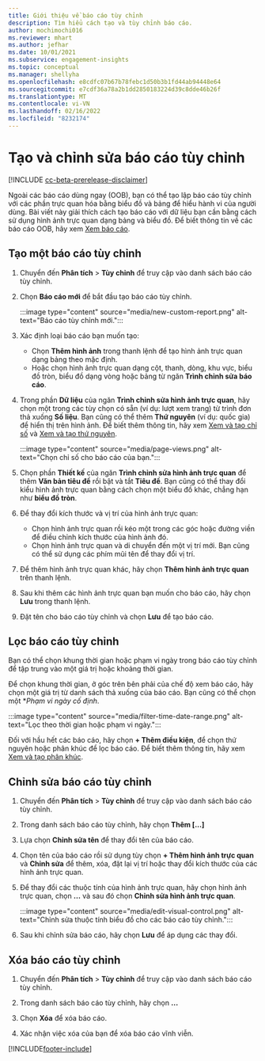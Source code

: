 ```yaml
---
title: Giới thiệu về báo cáo tùy chỉnh
description: Tìm hiểu cách tạo và tùy chỉnh báo cáo.
author: mochimochi016
ms.reviewer: mhart
ms.author: jefhar
ms.date: 10/01/2021
ms.subservice: engagement-insights
ms.topic: conceptual
ms.manager: shellyha
ms.openlocfilehash: e8cdfc07b67b78febc1d50b3b1fd44ab94448e64
ms.sourcegitcommit: e7cdf36a78a2b1dd2850183224d39c8dde46b26f
ms.translationtype: MT
ms.contentlocale: vi-VN
ms.lasthandoff: 02/16/2022
ms.locfileid: "8232174"
---
```

# <a name="create-and-edit-custom-reports"></a>Tạo và chỉnh sửa báo cáo tùy chỉnh

[!INCLUDE [cc-beta-prerelease-disclaimer](includes/cc-beta-prerelease-disclaimer.md)]

Ngoài các báo cáo dùng ngay (OOB), bạn có thể tạo lập báo cáo tùy chỉnh với các phần trực quan hóa bằng biểu đồ và bảng để hiểu hành vi của người dùng. Bài viết này giải thích cách tạo báo cáo với dữ liệu bạn cần bằng cách sử dụng hình ảnh trực quan dạng bảng và biểu đồ. Để biết thông tin về các báo cáo OOB, hãy xem [Xem báo cáo](view-reports.md).

## <a name="create-a-custom-report"></a>Tạo một báo cáo tùy chỉnh

1. Chuyển đến **Phân tích** > **Tùy chỉnh** để truy cập vào danh sách báo cáo tùy chỉnh.

1. Chọn **Báo cáo mới** để bắt đầu tạo báo cáo tùy chỉnh.

   :::image type="content" source="media/new-custom-report.png" alt-text="Báo cáo tùy chỉnh mới.":::

1. Xác định loại báo cáo bạn muốn tạo:

    - Chọn **Thêm hình ảnh** trong thanh lệnh để tạo hình ảnh trực quan dạng bảng theo mặc định.
    - Hoặc chọn hình ảnh trực quan dạng cột, thanh, dòng, khu vực, biểu đồ tròn, biểu đồ dạng vòng hoặc bảng từ ngăn **Trình chỉnh sửa báo cáo**.

1. Trong phần **Dữ liệu** của ngăn **Trình chỉnh sửa hình ảnh trực quan**, hãy chọn một trong các tùy chọn có sẵn (ví dụ: lượt xem trang) từ trình đơn thả xuống **Số liệu**. Bạn cũng có thể thêm **Thứ nguyên** (ví dụ: quốc gia) để hiển thị trên hình ảnh. Để biết thêm thông tin, hãy xem [Xem và tạo chỉ số](metrics.md) và [Xem và tạo thứ nguyên](dimensions.md).

   :::image type="content" source="media/page-views.png" alt-text="Chọn chỉ số cho báo cáo của bạn.":::

1. Chọn phần **Thiết kế** của ngăn **Trình chỉnh sửa hình ảnh trực quan** để thêm **Văn bản tiêu đề** rồi bật và tắt **Tiêu đề**.  Bạn cũng có thể thay đổi kiểu hình ảnh trực quan bằng cách chọn một biểu đồ khác, chẳng hạn như **biểu đồ tròn**.

1. Để thay đổi kích thước và vị trí của hình ảnh trực quan:
   - Chọn hình ảnh trực quan rồi kéo một trong các góc hoặc đường viền để điều chỉnh kích thước của hình ảnh đó.
   - Chọn hình ảnh trực quan và di chuyển đến một vị trí mới. Bạn cũng có thể sử dụng các phím mũi tên để thay đổi vị trí.
1. Để thêm hình ảnh trực quan khác, hãy chọn **Thêm hình ảnh trực quan** trên thanh lệnh.
1. Sau khi thêm các hình ảnh trực quan bạn muốn cho báo cáo, hãy chọn **Lưu** trong thanh lệnh.

1. Đặt tên cho báo cáo tùy chỉnh và chọn **Lưu** để tạo báo cáo.
 
## <a name="filter-a-custom-report"></a>Lọc báo cáo tùy chỉnh

Bạn có thể chọn khung thời gian hoặc phạm vi ngày trong báo cáo tùy chỉnh để tập trung vào một giá trị hoặc khoảng thời gian.

Để chọn khung thời gian, ở góc trên bên phải của chế độ xem báo cáo, hãy chọn một giá trị từ danh sách thả xuống của báo cáo. Bạn cũng có thể chọn một **Phạm vi ngày cố định*.

:::image type="content" source="media/filter-time-date-range.png" alt-text="Lọc theo thời gian hoặc phạm vi ngày.":::

Đối với hầu hết các báo cáo, hãy chọn **+ Thêm điều kiện**, để chọn thứ nguyên hoặc phân khúc để lọc báo cáo. Để biết thêm thông tin, hãy xem [Xem và tạo phân khúc](segments.md).

## <a name="edit-a-custom-report"></a>Chỉnh sửa báo cáo tùy chỉnh

1. Chuyển đến **Phân tích** > **Tùy chỉnh** để truy cập vào danh sách báo cáo tùy chỉnh.

1. Trong danh sách báo cáo tùy chỉnh, hãy chọn **Thêm [...]** 

1. Lựa chọn **Chỉnh sửa tên** để thay đổi tên của báo cáo.

1. Chọn tên của báo cáo rồi sử dụng tùy chọn **+ Thêm hình ảnh trực quan** và **Chỉnh sửa** để thêm, xóa, đặt lại vị trí hoặc thay đổi kích thước của các hình ảnh trực quan.

1. Để thay đổi các thuộc tính của hình ảnh trực quan, hãy chọn hình ảnh trực quan, chọn **...** và sau đó chọn **Chỉnh sửa hình ảnh trực quan**.

   :::image type="content" source="media/edit-visual-control.png" alt-text="Chỉnh sửa thuộc tính biểu đồ cho các báo cáo tùy chỉnh.":::

1. Sau khi chỉnh sửa báo cáo, hãy chọn **Lưu** để áp dụng các thay đổi. 

## <a name="delete-a-custom-report"></a>Xóa báo cáo tùy chỉnh

1. Chuyển đến **Phân tích** > **Tùy chỉnh** để truy cập vào danh sách báo cáo tùy chỉnh.

1. Trong danh sách báo cáo tùy chỉnh, hãy chọn **...**

1. Chọn **Xóa** để xóa báo cáo.

1. Xác nhận việc xóa của bạn để xóa báo cáo vĩnh viễn.


[!INCLUDE[footer-include](../includes/footer-banner.md)]
